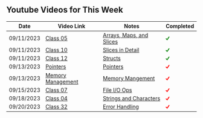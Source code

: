 ## Youtube Videos for This Week
| Date | Video Link | Notes | Completed |
| ---- | ---------- | ----- | --------- |
| 09/11/2023 | [Class 05](https://www.youtube.com/watch?v=pHl9r3B2DFI&list=PLoILbKo9rG3skRCj37Kn5Zj803hhiuRK6&index=11) | [Arrays, Maps, and Slices](https://github.com/ACHarrison32/4143-PLC/blob/main/Lecture%20Notes/Week%203-4/Arrays_Slices_Maps.go) | <img src="https://github.com/ACHarrison32/4883-PT-Harrison/blob/main/index.png" width="10">|
| 09/11/2023 | [Class 10](https://www.youtube.com/watch?v=pHl9r3B2DFI&list=PLoILbKo9rG3skRCj37Kn5Zj803hhiuRK6&index=11) | [Slices in Detail](https://github.com/ACHarrison32/4143-PLC/blob/main/Lecture%20Notes/Week%203-4/Slices_in_Detail.go) | <img src="https://github.com/ACHarrison32/4883-PT-Harrison/blob/main/index.png" width="10">|
| 09/11/2023 | [Class 12](https://www.youtube.com/watch?v=0m6iFd9N_CY&list=PLoILbKo9rG3skRCj37Kn5Zj803hhiuRK6&index=13) | [Structs](https://github.com/ACHarrison32/4143-PLC/blob/main/Lecture%20Notes/Week%203-4/structs.go) | <img src="https://github.com/ACHarrison32/4883-PT-Harrison/blob/main/index.png" width="10">|
| 09/13/2023 | [Pointers](https://www.youtube.com/watch?v=mqH21m0MsWk) | [Pointers]() | <img src="https://github.com/ACHarrison32/4883-PT-Harrison/blob/main/images.png" width="10">|
| 09/13/2023 | [Memory Management](https://www.youtube.com/watch?v=G1SP9uDJD0g&t=29s) | [Memory Mangement]() | <img src="https://github.com/ACHarrison32/4883-PT-Harrison/blob/main/images.png" width="10">|
| 09/15/2023 | [Class 07](https://www.youtube.com/watch?v=dqEtGT-dxoY&list=PLoILbKo9rG3skRCj37Kn5Zj803hhiuRK6&index=8) | [File I/O Ops]() | <img src="https://github.com/ACHarrison32/4883-PT-Harrison/blob/main/images.png" width="10">|
| 09/18/2023 | [Class 04](https://www.youtube.com/watch?v=nxWqANttAdA&list=PLoILbKo9rG3skRCj37Kn5Zj803hhiuRK6&index=5) | [Strings and Characters]() | <img src="https://github.com/ACHarrison32/4883-PT-Harrison/blob/main/images.png" width="10">|
| 09/20/2023 | [Class 32](https://www.youtube.com/watch?v=oIxXp0OgK_0&list=PLoILbKo9rG3skRCj37Kn5Zj803hhiuRK6&index=32) | [Error Handling]() | <img src="https://github.com/ACHarrison32/4883-PT-Harrison/blob/main/images.png" width="10">|
